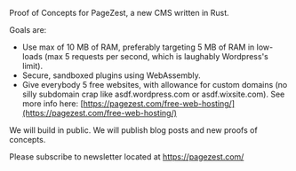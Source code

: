 Proof of Concepts for PageZest, a new CMS written in Rust.

Goals are:
- Use max of 10 MB of RAM, preferably targeting 5 MB of RAM in low-loads (max 5 requests per second, which is laughably Wordpress's limit).
- Secure, sandboxed plugins using WebAssembly.
- Give everybody 5 free websites, with allowance for custom domains (no silly subdomain crap like asdf.wordpress.com or asdf.wixsite.com). See more info here: [https://pagezest.com/free-web-hosting/](https://pagezest.com/free-web-hosting/)

We will build in public. We will publish blog posts and new proofs of concepts.

Please subscribe to newsletter located at https://pagezest.com/
